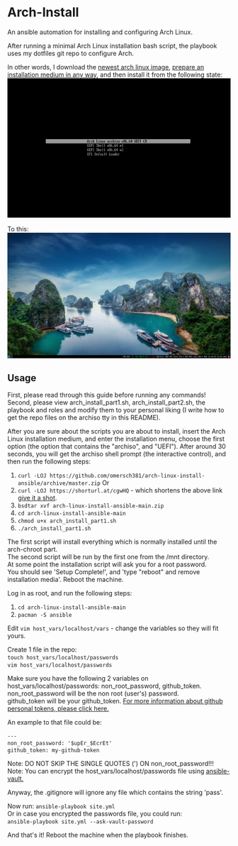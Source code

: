 # Arch-Install

An ansible automation for installing and configuring Arch Linux.

After running a minimal Arch Linux installation bash script, the playbook uses my dotfiles git repo to configure Arch.

In other words, I download the [newest arch linux image](https://archlinux.org/download/), [prepare an installation medium in any way](https://wiki.archlinux.org/title/USB_flash_installation_medium), and then install it from the following state:
![alt text](assets/arch_iso_installation_medium.png "Arch linux installation medium")

To this:
![alt text](assets/Arch_after_installation_and_configuration.jpeg "A well configured Arch Linux")


## Usage

First, please read through this guide before running any commands! <br />
Second, please view arch_install_part1.sh, arch_install_part2.sh, the playbook and roles and modify them to your personal liking (I write how to get the repo files on the archiso tty in this README).

After you are sure about the scripts you are about to install, insert the Arch Linux installation medium, and enter the installation menu, choose the first option (the option that contains the "archiso", and "UEFI"). After around 30 seconds, you will get the archiso shell prompt (the interactive control), and then run the following steps:

1. `curl -LOJ https://github.com/omersch381/arch-linux-install-ansible/archive/master.zip`
Or
1. `curl -LOJ https://shorturl.at/cgwHQ` - which shortens the above link [give it a shot](https://shorturl.at/cgwHQ).
2. `bsdtar xvf arch-linux-install-ansible-main.zip`
3. `cd arch-linux-install-ansible-main`
4. `chmod u+x arch_install_part1.sh`
5. `./arch_install_part1.sh`

The first script will install everything which is normally installed until the arch-chroot part. <br />
The second script will be run by the first one from the /mnt directory. <br />
At some point the installation script will ask you for a root password. <br />
You should see 'Setup Complete!', and 'type "reboot" and remove installation media'. Reboot the machine.

Log in as root, and run the following steps:
1. `cd arch-linux-install-ansible-main`
2. `pacman -S ansible`

Edit `vim host_vars/localhost/vars` - change the variables so they will fit yours.

Create 1 file in the repo: <br />
`touch host_vars/localhost/passwords` <br />
`vim host_vars/localhost/passwords`

Make sure you have the following 2 variables on host_vars/localhost/passwords: non_root_password, github_token. <br />
non_root_password will be the non root (user's) password. <br />
github_token will be your github_token. [For more information about github personal tokens, please click here.](https://docs.github.com/en/authentication/keeping-your-account-and-data-secure/creating-a-personal-access-token)

An example to that file could be:
`````````````````````````````````````````
---
non_root_password: '$upEr_$EcrEt'
github_token: my-github-token
`````````````````````````````````````````

Note: DO NOT SKIP THE SINGLE QUOTES (') ON non_root_password!!! <br />
Note: You can encrypt the host_vars/localhost/passwords file using [ansible-vault.](https://docs.ansible.com/ansible/latest/user_guide/vault.html)

Anyway, the .gitignore will ignore any file which contains the string 'pass'.


Now run:
`ansible-playbook site.yml` <br />
Or in case you encrypted the passwords file, you could run: <br />
`ansible-playbook site.yml --ask-vault-password`

And that's it! Reboot the machine when the playbook finishes.
